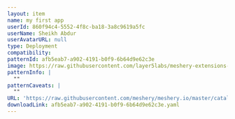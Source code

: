 ```yaml
---
layout: item
name: my first app  
userId: 860f94c4-5552-4f8c-ba18-3a8c9619a5fc
userName: Sheikh Abdur
userAvatarURL: null
type: Deployment
compatibility: 
patternId: afb5eab7-a902-4191-b0f9-6b64d9e62c3e
image: https://raw.githubusercontent.com/layer5labs/meshery-extensions-packages/master/action-assets/design-assets/afb5eab7-a902-4191-b0f9-6b64d9e62c3e-light.png,https://raw.githubusercontent.com/layer5labs/meshery-extensions-packages/master/action-assets/design-assets/afb5eab7-a902-4191-b0f9-6b64d9e62c3e-dark.png
patternInfo: |
  ""
patternCaveats: |
  ""
URL: 'https://raw.githubusercontent.com/meshery/meshery.io/master/catalog/afb5eab7-a902-4191-b0f9-6b64d9e62c3e.yaml'
downloadLink: afb5eab7-a902-4191-b0f9-6b64d9e62c3e.yaml
---
```

